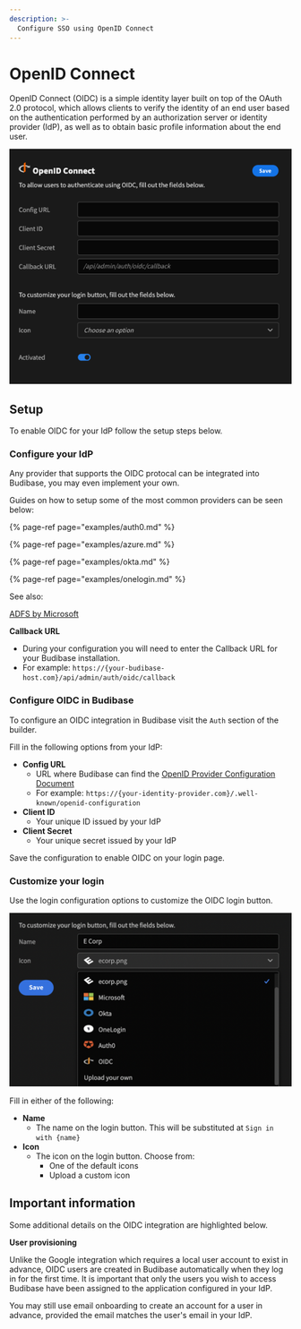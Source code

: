```yaml
---
description: >-
  Configure SSO using OpenID Connect
---
```



# OpenID Connect

OpenID Connect (OIDC) is a simple identity layer built on top of the OAuth 2.0 protocol, which allows clients to verify the identity of an end user based on the authentication performed by an authorization server or identity provider (IdP), as well as to obtain basic profile information about the end user.

![](../../.gitbook/assets/authentication/oidc.png)

## Setup

To enable OIDC for your IdP follow the setup steps below.

### Configure your IdP

Any provider that supports the OIDC protocal can be integrated into Budibase, you may even implement your own. 

Guides on how to setup some of the most common providers can be seen below:

{% page-ref page="examples/auth0.md" %}

{% page-ref page="examples/azure.md" %}

{% page-ref page="examples/okta.md" %}

{% page-ref page="examples/onelogin.md" %}

See also:

[ADFS by Microsoft](https://wiki.resolution.de/doc/openid-oauth-authentication/latest/setup-guides/adfs-setup-guide)


**Callback URL**

- During your configuration you will need to enter the Callback URL for your Budibase installation. 
- For example: `https://{your-budibase-host.com}/api/admin/auth/oidc/callback`

### Configure OIDC in Budibase

To configure an OIDC integration in Budibase visit the `Auth` section of the builder. 

Fill in the following options from your IdP:

- **Config URL**
   - URL where Budibase can find the [OpenID Provider Configuration Document](https://openid.net/specs/openid-connect-discovery-1_0.html#ProviderConfig)
   - For example: `https://{your-identity-provider.com}/.well-known/openid-configuration`
- **Client ID**
  - Your unique ID issued by your IdP
- **Client Secret**
  - Your unique secret issued by your IdP


Save the configuration to enable OIDC on your login page.

### Customize your login

Use the login configuration options to customize the OIDC login button. 

![](../../.gitbook/assets/authentication/oidc-login-form.png)

Fill in either of the following:

- **Name**
  - The name on the login button. This will be substituted at `Sign in with {name}`
- **Icon**
  - The icon on the login button. Choose from:
     - One of the default icons
     - Upload a custom icon

## Important information

Some additional details on the OIDC integration are highlighted below.

**User provisioning**

Unlike the Google integration which requires a local user account to exist in advance, OIDC users are created in Budibase automatically when they log in for the first time. It is important that only the users you wish to access Budibase have been assigned to the application configured in your IdP. 

You may still use email onboarding to create an account for a user in advance, provided the email matches the user's email in your IdP.
